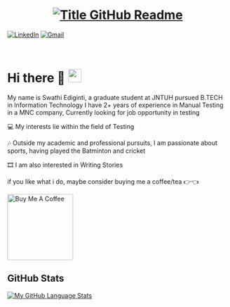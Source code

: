 

<h1 style="text-align: center;">
  <a href="https://git.io/typing-svg" target="_blank">
    <img src="https://readme-typing-svg.herokuapp.com?font=Inter&weight=800&size=35&duration=3000&pause=500&multiline=true&width=650&height=140&lines=+HelloTestingWorld;Iam+Swathi+Ediginti" alt="Title GitHub Readme" />
  </a>
</h1>

[![LinkedIn](https://img.shields.io/badge/LinkedIn-Swathi-informational?style=flat-square&logo=linkedin&logoColor=white)](https://www.linkedin.com/in/swathi-ediginti-003087183/)
[![Gmail](https://img.shields.io/badge/Gmail-edigintiswathi@gmail.com-informational?style=flat-square&color=EA4335&logo=gmail&logoColor=white)](mailto:edigintiswathi@gmail.com?subject=Hey!)


<br>

# Hi there 👋 <img src="https://raw.githubusercontent.com/Swathi/Swathi/main/wave.gif" width="30px">

My name is Swathi Ediginti, a graduate student at JNTUH pursued B.TECH in Information Technology
I have 2+ years of experience in Manual Testing in a MNC company, Currently looking for job opportunity in testing

💻 My interests lie within the field of Testing

🎶 Outside my academic and professional pursuits, I am passionate about sports, having played the Batminton and cricket

🎞️ I am also interested in Writing Stories

if you like what i do, maybe consider buying me a coffee/tea 👉👈

<a href="https://buymeacoffee.com/jpaefra" target="_blank"><img src="https://cdn.buymeacoffee.com/buttons/v2/default-red.png" alt="Buy Me A Coffee" width="150" ></a>

## GitHub Stats

<!-- [![My GitHub Language Stats](https://github-readme-stats.vercel.app/api/?username=SwathiEdiginti&langs_count=5&theme=react&bg_color=1F222E&title_color=F85D7F&hide_border=true&icon_color=F8D866)]()
 -->
[![My GitHub Language Stats](https://github-readme-stats.vercel.app/api/top-langs/?username=SwathiEdiginti&langs_count=5&theme=react&bg_color=1F222E&title_color=F85D7F&hide_border=true&icon_color=F8D866)]()

